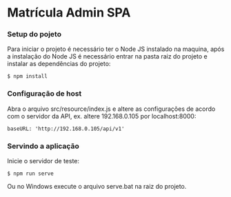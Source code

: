 # Matrícula Admin SPA

### Setup do pojeto
Para iniciar o projeto é necessário ter o Node JS instalado
na maquina, após a instalação do Node JS é necessário entrar
na pasta raiz do projeto e instalar as dependências do projeto:
```
$ npm install
```

### Configuração de host
Abra o arquivo src/resource/index.js e altere as configurações 
de acordo com o servidor da API, ex. altere 192.168.0.105 por 
localhost:8000:
```
baseURL: 'http://192.168.0.105/api/v1'
```

### Servindo a aplicação
Inicie o servidor de teste:
```
$ npm run serve
```

Ou no Windows execute o arquivo serve.bat na raiz do projeto.
